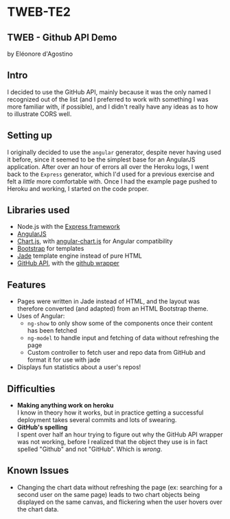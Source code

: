 # TWEB-TE2
## TWEB - Github API Demo

by Eléonore d'Agostino

## Intro

I decided to use the GitHub API, mainly because it was the only named I recognized out of the list (and I preferred to work with something I was more familiar with, if possible), and I didn't really have any ideas as to how to illustrate CORS well.

## Setting up

I originally decided to use the `angular` generator, despite never having used it before, since it seemed to be the simplest base for an AngularJS application. After over an hour of errors all over the Heroku logs, I went back to the `Express` generator, which I'd used for a previous exercise and felt a *little* more comfortable with. Once I had the example page pushed to Heroku and working, I started on the code proper.

## Libraries used

* Node.js with the [Express framework](http://expressjs.com/)
* [AngularJS](https://angularjs.org/)
* [Chart.js](http://www.chartjs.org/), with [angular-chart.js](http://jtblin.github.io/angular-chart.js/) for Angular compatibility
* [Bootstrap](http://getbootstrap.com/) for templates
* [Jade](http://jade-lang.com/) template engine instead of pure HTML
* [GitHub API](https://developer.github.com/v3/), with the [github wrapper](https://github.com/michael/github)

## Features

* Pages were written in Jade instead of HTML, and the layout was therefore converted (and adapted) from an HTML Bootstrap theme.
* Uses of Angular:
  * `ng-show` to only show some of the components once their content has been fetched
  * `ng-model` to handle input and fetching of data without refreshing the page
  * Custom controller to fetch user and repo data from GitHub and format it for use with jade
* Displays fun statistics about a user's repos!

## Difficulties

* **Making anything work on heroku**  
I know in theory how it works, but in practice getting a successful deployment takes several commits and lots of swearing.
* **GitHub's spelling**  
I spent over half an hour trying to figure out why the GitHub API wrapper was not working, before I realized that the object they use is in fact spelled "Github" and not "GitHub". Which is *wrong*.

## Known Issues

* Changing the chart data without refreshing the page (ex: searching for a second user on the same page) leads to two chart objects being displayed on the same canvas, and flickering when the user hovers over the chart data.
